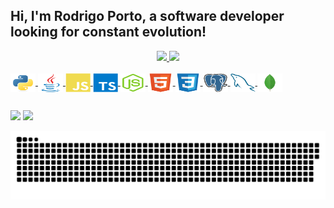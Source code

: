 ## Hi, I'm Rodrigo Porto, a software developer looking for constant evolution!

<div align="center">
  <a href="https://github.com/PortoCode">
  <img height="180em" src="https://github-readme-stats.vercel.app/api?username=PortoCode&show_icons=true&theme=dracula&include_all_commits=true&count_private=true"/>
  <img height="180em" src="https://github-readme-stats.vercel.app/api/top-langs/?username=PortoCode&layout=compact&langs_count=10&theme=dracula"/>
</div>
  
<div style="display: inline_block"><br>
  <img align="center" alt="Porto-Python" height="30" width="40" src="https://raw.githubusercontent.com/devicons/devicon/master/icons/python/python-original.svg">
  <img align="center" alt="Porto-Java" height="30" width="40" src="https://raw.githubusercontent.com/devicons/devicon/master/icons/java/java-original.svg">
  <img align="center" alt="Porto-Js" height="30" width="40" src="https://raw.githubusercontent.com/devicons/devicon/master/icons/javascript/javascript-plain.svg">
  <img align="center" alt="Porto-Ts" height="30" width="40" src="https://raw.githubusercontent.com/devicons/devicon/master/icons/typescript/typescript-plain.svg">
  <img align="center" alt="Porto-Node" height="30" width="40" src="https://raw.githubusercontent.com/devicons/devicon/master/icons/nodejs/nodejs-original.svg">
  <img align="center" alt="Porto-HTML" height="30" width="40" src="https://raw.githubusercontent.com/devicons/devicon/master/icons/html5/html5-original.svg">
  <img align="center" alt="Porto-CSS" height="30" width="40" src="https://raw.githubusercontent.com/devicons/devicon/master/icons/css3/css3-original.svg">
  <img align="center" alt="Porto-PostgreSQL" height="30" width="40" src="https://raw.githubusercontent.com/devicons/devicon/master/icons/postgresql/postgresql-original.svg">
  <img align="center" alt="Porto-MySQL" height="30" width="40" src="https://raw.githubusercontent.com/devicons/devicon/master/icons/mysql/mysql-original.svg">
  <img align="center" alt="Porto-MongoDB" height="30" width="40" src="https://raw.githubusercontent.com/devicons/devicon/master/icons/mongodb/mongodb-original.svg">
</div>
  
##
 
<div> 
  <a href="https://www.instagram.com/rodrigoporto_/" target="_blank"><img src="https://img.shields.io/badge/-Instagram-%23E4405F?style=for-the-badge&logo=instagram&logoColor=white" target="_blank"></a>
    <a href="https://www.linkedin.com/in/rodrigo-porto-47702922b/" target="_blank"><img src="https://img.shields.io/badge/LinkedIn-0077B5?style=for-the-badge&logo=linkedin&logoColor=white" target="_blank"></a>
  
  ![Snake animation](https://github.com/PortoCode/PortoCode/blob/output/github-contribution-grid-snake.svg)
</div>
